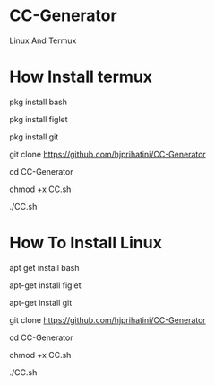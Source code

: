 # CC-Generator
Linux And Termux

# How Install termux
pkg install bash

pkg install figlet

pkg install git

git clone https://github.com/hjprihatini/CC-Generator

cd CC-Generator

chmod +x CC.sh

./CC.sh

# How To Install Linux 
apt get install bash

apt-get install figlet

apt-get install git

git clone https://github.com/hjprihatini/CC-Generator

cd CC-Generator

chmod +x CC.sh

./CC.sh
